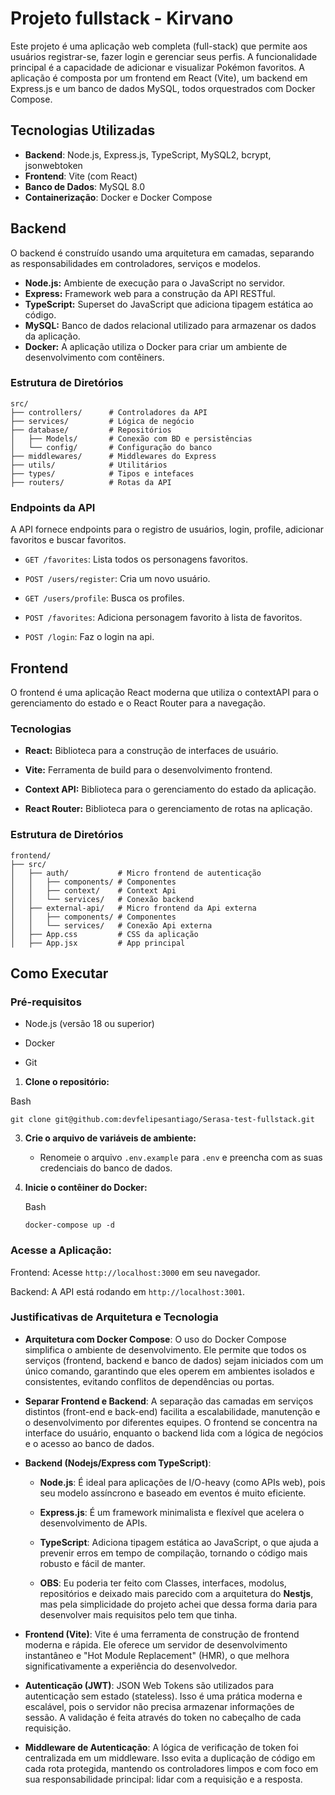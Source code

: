 # Projeto fullstack - Kirvano

Este projeto é uma aplicação web completa (full-stack) que permite aos usuários registrar-se, fazer login e gerenciar seus perfis. A funcionalidade principal é a capacidade de adicionar e visualizar Pokémon favoritos. A aplicação é composta por um frontend em React (Vite), um backend em Express.js e um banco de dados MySQL, todos orquestrados com Docker Compose.

## Tecnologias Utilizadas

- **Backend**: Node.js, Express.js, TypeScript, MySQL2, bcrypt, jsonwebtoken
- **Frontend**: Vite (com React)
- **Banco de Dados**: MySQL 8.0
- **Containerização**: Docker e Docker Compose

## Backend

O backend é construído usando uma arquitetura em camadas, separando as responsabilidades em controladores, serviços e modelos.

- **Node.js:** Ambiente de execução para o JavaScript no servidor.
- **Express:** Framework web para a construção da API RESTful.    
- **TypeScript:** Superset do JavaScript que adiciona tipagem estática ao código.
- **MySQL:** Banco de dados relacional utilizado para armazenar os dados da aplicação.
- **Docker:** A aplicação utiliza o Docker para criar um ambiente de desenvolvimento com contêiners.

### Estrutura de Diretórios

```
src/
├── controllers/      # Controladores da API
├── services/         # Lógica de negócio
├── database/         # Repositórios
│   ├── Models/       # Conexão com BD e persistências 
│   └── config/       # Configuração do banco
├── middlewares/      # Middlewares do Express
├── utils/            # Utilitários
├── types/            # Tipos e intefaces
├── routers/          # Rotas da API
```

### Endpoints da API

A API fornece endpoints para o registro de usuários, login, profile, adicionar favoritos e buscar favoritos.

- `GET /favorites`: Lista todos os personagens favoritos.
    
- `POST /users/register`: Cria um novo usuário.
    
- `GET /users/profile`: Busca os profiles.
    
- `POST /favorites`: Adiciona personagem favorito à lista de favoritos.

- `POST /login`: Faz o login na api.

## Frontend

O frontend é uma aplicação React moderna que utiliza o contextAPI para o gerenciamento do estado e o React Router para a navegação.

### Tecnologias

- **React:** Biblioteca para a construção de interfaces de usuário.
    
- **Vite:** Ferramenta de build para o desenvolvimento frontend.
    
- **Context API:** Biblioteca para o gerenciamento do estado da aplicação.
    
- **React Router:** Biblioteca para o gerenciamento de rotas na aplicação.

### Estrutura de Diretórios

```
frontend/
├── src/
│   ├── auth/           # Micro frontend de autenticação
│   │   ├── components/ # Componentes
│   │   ├── context/    # Context Api
│   │   └── services/   # Conexão backend
│   ├── external-api/   # Micro frontend da Api externa 
│   │   ├── components/ # Componentes
│   │   └── services/   # Conexão Api externa
│   ├── App.css         # CSS da aplicação
│   ├── App.jsx         # App principal
```

## Como Executar

### Pré-requisitos

- Node.js (versão 18 ou superior)
    
- Docker
    
- Git

1. **Clone o repositório:**
    
  Bash
  ```
  git clone git@github.com:devfelipesantiago/Serasa-test-fullstack.git
  ```

3. **Crie o arquivo de variáveis de ambiente:**
    
    - Renomeie o arquivo `.env.example` para `.env` e preencha com as suas credenciais do banco de dados.
        
4. **Inicie o contêiner do Docker:**
    
    Bash
    
    ```
    docker-compose up -d
    ```
### Acesse a Aplicação:

Frontend: Acesse `http://localhost:3000` em seu navegador.

Backend: A API está rodando em `http://localhost:3001`.


### **Justificativas de Arquitetura e Tecnologia**

- **Arquitetura com Docker Compose**: O uso do Docker Compose simplifica o ambiente de desenvolvimento. Ele permite que todos os serviços (frontend, backend e banco de dados) sejam iniciados com um único comando, garantindo que eles operem em ambientes isolados e consistentes, evitando conflitos de dependências ou portas.

- **Separar Frontend e Backend**: A separação das camadas em serviços distintos (front-end e back-end) facilita a escalabilidade, manutenção e o desenvolvimento por diferentes equipes. O frontend se concentra na interface do usuário, enquanto o backend lida com a lógica de negócios e o acesso ao banco de dados.

- **Backend (Nodejs/Express com TypeScript)**:
    
    - **Node.js**: É ideal para aplicações de I/O-heavy (como APIs web), pois seu modelo assíncrono e baseado em eventos é muito eficiente.
      
    - **Express.js**: É um framework minimalista e flexível que acelera o desenvolvimento de APIs.
        
    - **TypeScript**: Adiciona tipagem estática ao JavaScript, o que ajuda a prevenir erros em tempo de compilação, tornando o código mais robusto e fácil de manter.
    - **OBS**: Eu poderia ter feito com Classes, interfaces, modolus, repositórios e deixado mais parecido com a arquitetura do **Nestjs**, mas pela simplicidade do projeto achei que dessa forma daria para desenvolver mais requisitos pelo tem que tinha.
        
- **Frontend (Vite)**: Vite é uma ferramenta de construção de frontend moderna e rápida. Ele oferece um servidor de desenvolvimento instantâneo e "Hot Module Replacement" (HMR), o que melhora significativamente a experiência do desenvolvedor.
    
- **Autenticação (JWT)**: JSON Web Tokens são utilizados para autenticação sem estado (stateless). Isso é uma prática moderna e escalável, pois o servidor não precisa armazenar informações de sessão. A validação é feita através do token no cabeçalho de cada requisição.
    
- **Middleware de Autenticação**: A lógica de verificação de token foi centralizada em um middleware. Isso evita a duplicação de código em cada rota protegida, mantendo os controladores limpos e com foco em sua responsabilidade principal: lidar com a requisição e a resposta.

